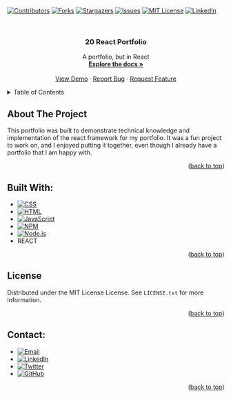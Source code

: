 <a name="readme-top"></a>

[![Contributors][contributors-shield]][contributors-url]
[![Forks][forks-shield]][forks-url]
[![Stargazers][stars-shield]][stars-url]
[![Issues][issues-shield]][issues-url]
[![MIT License][license-shield]][license-url]
[![LinkedIn][linkedin-shield]][linkedin-url]

<!-- PROJECT LOGO -->
<br />
<div align="center">
<a href="https://www.github.com/isayahdurst/20-react-portfolio">
<!-- <img src="LOGO_SOURCE" alt="Logo" width="80" height="80"> -->
</a>

<h3 align="center">20 React Portfolio</h3>
<p align="center">
A portfolio, but in React
<br />
<a href="https://www.github.com/isayahdurst/20-react-portfolio"><strong>Explore the docs »</strong></a>
<br />
<br />
<a href="https://www.github.com/isayahdurst/20-react-portfolio">View Demo</a>
·
<a href="https://www.github.com/isayahdurst/20-react-portfolio/issues">Report Bug</a>
·
<a href="https://www.github.com/isayahdurst/20-react-portfolio/issues">Request Feature</a>
</p>
</div>

<!-- TABLE OF CONTENTS -->

<!-- TABLE OF CONTENTS -->
<details>
<summary>Table of Contents</summary>
<ol>
<li>
<a href="#about-the-project">About The Project</a>
<ul>
<li><a href="#built-with">Built With</a></li>
<li><a href="#walkthrough-video">Video</a></li>
</ul>
</li>
<li>
<a href="#getting-started">Getting Started</a>
<ul>
<li><a href="#prerequisites">Prerequisites</a></li>
<li><a href="#installation">Installation</a></li>
</ul>
</li>
<li><a href="#usage">Usage</a></li>

<li><a href="#license">License</a></li>
<li><a href="#contact">Contact</a></li>

</ol>
</details>

<!-- ABOUT THE PROJECT -->

## About The Project

<!-- [![Product Name Screen Shot][product-screenshot]](https://example.com) -->

This portfolio was built to demonstrate technical knowledge and implementation of the react framework for my portfolio. It was a fun project to work on, and I enjoyed putting it together, even though I already have a portfolio that I am happy with.

<p align="right">(<a href="#readme-top">back to top</a>)</p>

## Built With:

-   [![CSS][css-badge]][css-url]
-   [![HTML][html-badge]][html-url]
-   [![JavaScript][javascript-badge]][javascript-url]
-   [![NPM][npm-badge]][npm-url]
-   [![Node.js][node.js-badge]][node.js-url]
-   REACT

<p align="right">(<a href="#readme-top">back to top</a>)</p>

## License

Distributed under the MIT License License. See `LICENSE.txt` for more information.

<p align="right">(<a href="#readme-top">back to top</a>)</p>

<!-- CONTACT -->

## Contact:

-   [![Email][email-badge]][email-url]
-   [![LinkedIn][linkedin-badge]][linkedin-url]
-   [![Twitter][twitter-badge]][twitter-url]
-   [![GitHub][github-badge]][github-url]

<p align="right">(<a href="#readme-top">back to top</a>)</p>

<!-- MARKDOWN LINKS & IMAGES -->
<!-- https://www.markdownguide.org/basic-syntax/#reference-style-links -->

[contributors-shield]: https://img.shields.io/github/contributors/isayahdurst/20-react-portfolio.svg?style=for-the-badge
[contributors-url]: https://www.github.com/isayahdurst/20-react-portfolio/graphs/contributors
[forks-shield]: https://img.shields.io/github/forks/isayahdurst/20-react-portfolio.svg?style=for-the-badge
[forks-url]: https://www.github.com/isayahdurst/20-react-portfolio/network/members
[stars-shield]: https://img.shields.io/github/stars/isayahdurst/20-react-portfolio.svg?style=for-the-badge
[stars-url]: https://www.github.com/isayahdurst/20-react-portfolio/stargazers
[issues-shield]: https://img.shields.io/github/issues/isayahdurst/20-react-portfolio.svg?style=for-the-badge
[issues-url]: https://www.github.com/isayahdurst/20-react-portfolio/issues
[license-shield]: https://img.shields.io/github/license/isayahdurst/20-react-portfolio.svg?style=for-the-badge
[license-url]: https://www.github.com/isayahdurst/20-react-portfolio/blob/master/LICENSE.txt
[linkedin-shield]: https://img.shields.io/badge/-LinkedIn-black.svg?style=for-the-badge&logo=linkedin&colorB=555
[product-screenshot]: images/screenshot.png

<!-- MARKDOWN LINKS & IMAGES -->
<!-- https://www.markdownguide.org/basic-syntax/#reference-style-links -->

[css-badge]: https://img.shields.io/badge/css3-%231572B6.svg?style=for-the-badge&logo=css3&logoColor=white
[css-url]: https://developer.mozilla.org/en-US/docs/Web/CSS
[html-badge]: https://img.shields.io/badge/html5-%23E34F26.svg?style=for-the-badge&logo=html5&logoColor=white
[html-url]: https://html.spec.whatwg.org/multipage/
[javascript-badge]: https://img.shields.io/badge/javascript-%23323330.svg?style=for-the-badge&logo=javascript&logoColor=%23F7DF1E
[javascript-url]: https://developer.mozilla.org/en-US/docs/Web/JavaScript
[npm-badge]: https://img.shields.io/badge/NPM-%23000000.svg?style=for-the-badge&logo=npm&logoColor=white
[npm-url]: https://docs.npmjs.com/
[node.js-badge]: https://img.shields.io/badge/node.js-6DA55F?style=for-the-badge&logo=node.js&logoColor=white
[node.js-url]: https://nodejs.org/en/docs/
[email-badge]: https://img.shields.io/badge/Gmail-D14836?style=for-the-badge&logo=gmail&logoColor=white
[email-url]: mailto:isayah@fungeapp.com
[linkedin-badge]: https://img.shields.io/badge/LinkedIn-0077B5?style=for-the-badge&logo=linkedin&logoColor=white
[linkedin-url]: https://www.linkedin.com/in/isayahdurst
[twitter-badge]: https://img.shields.io/badge/Twitter-1DA1F2?style=for-the-badge&logo=twitter&logoColor=white
[twitter-url]: https://www.twitter.com/isayahdurst
[github-badge]: https://img.shields.io/badge/GitHub-100000?style=for-the-badge&logo=github&logoColor=white
[github-url]: https://www.github.com/isayahdurst
[walkthrough-video]: https://drive.google.com/file/d/1_C48jzz08YsvrVjg_RxdZY9kY1x7kBZ6/view?usp=sharing
